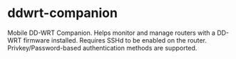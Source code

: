 ddwrt-companion
===============

Mobile DD-WRT Companion. 
Helps monitor and manage routers with a DD-WRT firmware installed. 
Requires SSHd to be enabled on the router. 
Privkey/Password-based authentication methods are supported.
